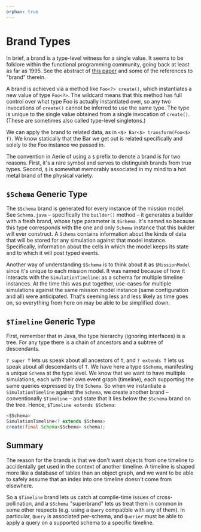 ```yaml
---
orphan: true
---
```

# Brand Types

In brief, a brand is a type-level witness for a single value.
It seems to be folklore within the functional programming community, going back at least as far as 1995.
See the abstract of [this paper](https://plv.mpi-sws.org/rustbelt/ghostcell/paper.pdf) and some of the references to "brand" therein.

A brand is achieved via a method like `Foo<?> create()`, which instantiates a new value of type `Foo<?>`.
The wildcard means that this method has full control over what type Foo is actually instantiated over, so any two invocations of `create()` cannot be inferred to use the same type.
The type is unique to the single value obtained from a single invocation of `create()`.
(These are sometimes also called type-level singletons.)

We can apply the brand to related data, as in `<$> Bar<$> transform(Foo<$> f)`.
We know statically that the Bar we get out is related specifically and solely to the Foo instance we passed in.

The convention in Aerie of using a `$` prefix to denote a brand is for two reasons.
First, it's a rare symbol and serves to distinguish brands from true types.
Second, `$` is somewhat memorably associated in my mind to a hot metal brand of the physical variety.

## `$Schema` Generic Type

The `$Schema` brand is generated for every instance of the mission model.
See `Schema.java` – specifically the `builder()` method – it generates a builder with a fresh brand, whose type parameter is `$Schema`.
It's named so because this type corresponds with the one and only `Schema` instance that this builder will ever construct.
A `Schema` contains information about the kinds of data that will be stored for any simulation against that model instance.
Specifically, information about the cells in which the model keeps its state and to which it will post typed events.

Another way of understanding `$Schema` is to think about it as `$MissionModel` since it's unique to each mission model.
It was named because of how it interacts with the `SimulationTimeline`: as a schema for multiple timeline instances.
At the time this was put together, use-cases for multiple simulations against the same mission model instance (same configuration and all) were anticipated.
That's seeming less and less likely as time goes on, so everything from here on may be able to be simplified down.

## `$Timeline` Generic Type

First, remember that in Java, the type hierarchy (ignoring interfaces) is a tree.
For any type there is a chain of ancestors and a subtree of descendants.

`? super T` lets us speak about all ancestors of `T`, and `? extends T` lets us speak about all descendants of `T`.
We have here a type `$Schema`, manifesting a unique `Schema` at the type level.
We know that we want to have multiple simulations, each with their own event graph (timeline), each supporting the same queries expressed by the `Schema`.
So when we instantiate a `SimulationTimeline` against the `Schema`, we create another brand – conventionally `$Timeline` – and state that it lies below the `$Schema` brand on the tree.
Hence, `$Timeline extends $Schema`:

```java
<$Schema>
SimulationTimeline<? extends $Schema>
create(final Schema<$Schema> schema);
```

## Summary

The reason for the brands is that we don't want objects from one timeline to accidentally get used in the context of another timeline.
A timeline is shaped more like a database of tables than an object graph, and we want to be able to safely assume that an index into one timeline doesn't come from elsewhere.

So a `$Timeline` brand lets us catch at compile-time issues of cross-pollination,
and a `$Schema` "superbrand" lets us treat them in common in some other respects (e.g. using a `Query` compatible with any of them).
In particular, `Query` is associated per-schema, and `Querier` must be able to apply a query on a supported schema to a specific timeline.
